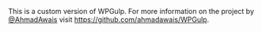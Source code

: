 
This is a custom version of WPGulp.
For more information on the project by <a href='https://github.com/ahmadawais'>@AhmadAwais</a> visit https://github.com/ahmadawais/WPGulp.
